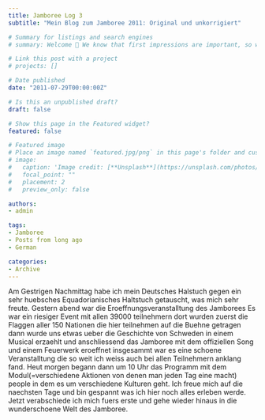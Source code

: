 ```yaml
---
title: Jamboree Log 3
subtitle: "Mein Blog zum Jamboree 2011: Original und unkorrigiert"

# Summary for listings and search engines
# summary: Welcome 👋 We know that first impressions are important, so we've populated your new site with some initial content to help you get familiar with everything in no time.

# Link this post with a project
# projects: []

# Date published
date: "2011-07-29T00:00:00Z"

# Is this an unpublished draft?
draft: false

# Show this page in the Featured widget?
featured: false

# Featured image
# Place an image named `featured.jpg/png` in this page's folder and customize its options here.
# image:
#   caption: 'Image credit: [**Unsplash**](https://unsplash.com/photos/CpkOjOcXdUY)'
#   focal_point: ""
#   placement: 2
#   preview_only: false

authors:
- admin

tags:
- Jamboree
- Posts from long ago
- German

categories:
- Archive
---
```


Am Gestrigen Nachmittag habe ich mein Deutsches Halstuch gegen ein sehr huebsches Equadorianisches Haltstuch getauscht, was mich sehr freute.
Gestern abend war die Eroeffnungsveranstalltung des Jamborees Es war ein riesiger Event  mit allen 39000 teilnehmern dort wurden zuerst die Flaggen aller 150 Nationen die hier teilnehmen auf die Buehne getragen dann wurde uns etwas ueber die Geschichte von Schweden in einem Musical erzaehlt und anschliessend das Jamboree mit dem offiziellen Song und einem Feuerwerk eroeffnet insgesammt war es eine schoene Veranstalltung die so weit ich weiss auch bei allen Teilnehmern anklang fand. Heut morgen begann dann um 10 Uhr das Programm mit dem Modul(=verschiedene Aktionen von denen man jeden Tag eine macht) people in dem es um verschiedene Kulturen geht. Ich freue mich auf die naechsten Tage und bin gespannt was ich hier noch alles erleben werde.
Jetzt verabschiede ich mich fuers erste und gehe wieder hinaus in die wunderschoene Welt des Jamboree.